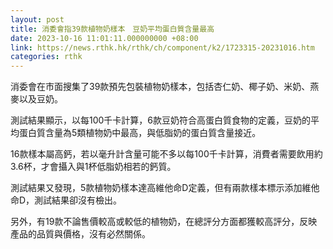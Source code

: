 ```yaml
---
layout: post
title: 消委會指39款植物奶樣本　豆奶平均蛋白質含量最高
date: 2023-10-16 11:01:11.000000000 +08:00
link: https://news.rthk.hk/rthk/ch/component/k2/1723315-20231016.htm
categories: rthk
---
```


消委會在市面搜集了39款預先包裝植物奶樣本，包括杏仁奶、椰子奶、米奶、燕麥以及豆奶。

測試結果顯示，以每100千卡計算，6款豆奶符合高蛋白質食物的定義，豆奶的平均蛋白質含量為5類植物奶中最高，與低脂奶的蛋白質含量接近。

16款樣本屬高鈣，若以毫升計含量可能不多以每100千卡計算，消費者需要飲用約3.6杯，才會攝入與1杯低脂奶相若的鈣質。

測試結果又發現，5款植物奶樣本達高維他命D定義，但有兩款樣本標示添加維他命D，測試結果卻沒有檢出。

另外，有19款不論售價較高或較低的植物奶，在總評分方面都獲較高評分，反映產品的品質與價格，沒有必然關係。
